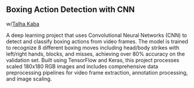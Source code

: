 ## Boxing Action Detection with CNN
w/[Talha Kaba](https://github.com/Kababey)

A deep learning project that uses Convolutional Neural Networks (CNN) to detect and classify boxing actions from video frames. The model is trained to recognize 8 different boxing moves including head/body strikes with left/right hands, blocks, and misses, achieving over 80% accuracy on the validation set. Built using TensorFlow and Keras, this project processes scaled 180x180 RGB images and includes comprehensive data preprocessing pipelines for video frame extraction, annotation processing, and image scaling.
